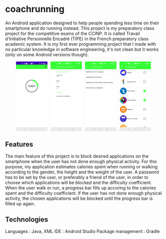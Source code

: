 # coachrunning

An Android application designed to help people spending less time on their smartphone and do running instead. This project is my preparatory class project for the competitive exams of the CCINP. It is called Travail d’Initiative Personnelle Encadré (TIPE) in the French preparatory class academic system. It is my first ever programming project that I made with no particular knowledge in software engineering, it's not clean but it works (only on some Android versions though). 


<div style="display:flex; justify-content:center; gap:10px; width:100%;">
  <img src="screenshots/Screenshot_20220519-193130.jpg" alt="Image 1" style="width: 20%;">
  <img src="screenshots/Screenshot_20220519-180233.jpg" alt="Image 2" style="width: 20%;">
  <img src="screenshots/Screenshot_20220519-180158.jpg" alt="Image 3" style="width: 20%;">
  <img src="screenshots/Screenshot_20220519-180222.jpg" alt="Image 3" style="width: 20%;">
</div>

## Features

The main feature of this project is to block desired applications on the smartphone when the user has not done enough physical activity. For this purpose, my application estimates calories spent when running or walking according to the gender, the height and the weight of the user. A password has to be set by the user, or preferably a friend of the user, in order to choose which applications will be blocked and the difficulty coefficient. When the user walk or run, a progress bar fills up accoring to the calories spent and the difficulty coefficient. If the user has not done enough physical activity, the chosen applications will be blocked until the progress bar is filled up again. 

## Technologies

Languages : Java, XML
IDE : Android Studio
Package management : Gradle 
